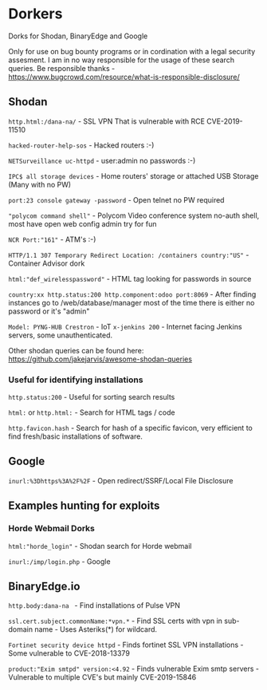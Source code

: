 # Dorkers
Dorks for Shodan, BinaryEdge and Google

Only for use on bug bounty programs or in cordination with a legal security assesment.
I am in no way responsible for the usage of these search queries.
Be responsible thanks - https://www.bugcrowd.com/resource/what-is-responsible-disclosure/


## Shodan

`http.html:/dana-na/` - SSL VPN That is vulnerable with RCE CVE-2019-11510


`hacked-router-help-sos` - Hacked routers :-)


`NETSurveillance uc-httpd` - user:admin no passwords :-)


`IPC$ all storage devices` - Home routers' storage or attached USB Storage (Many with no PW)


`port:23 console gateway -password` - Open telnet no PW required


`"polycom command shell"` - Polycom Video conference system no-auth shell, most have open web config admin try for fun 


`NCR Port:"161"` - ATM's :-)


`HTTP/1.1 307 Temporary Redirect Location: /containers country:"US"` - Container Advisor dork


`html:"def_wirelesspassword"` - HTML tag looking for passwords in source

`country:xx http.status:200 http.component:odoo port:8069` - After finding instances go to /web/database/manager most of the time there is either no password or it's "admin"

`Model: PYNG-HUB Crestron` - IoT 
`x-jenkins 200` - Internet facing Jenkins servers, some unauthenticated.

Other shodan queries can be found here: https://github.com/jakejarvis/awesome-shodan-queries

### Useful for identifying installations


`http.status:200` - Useful for sorting search results

`html:` or `http.html:` - Search for HTML tags / code

`http.favicon.hash` - Search for hash of a specific favicon, very efficient to find fresh/basic installations of software.


## Google
`inurl:%3Dhttps%3A%2F%2F` - Open redirect/SSRF/Local File Disclosure


## Examples hunting for exploits

### Horde Webmail Dorks
`html:"horde_login"` - Shodan search for Horde webmail 


`inurl:/imp/login.php` - Google




## BinaryEdge.io
`http.body:dana-na ` - Find installations of Pulse VPN

`ssl.cert.subject.commonName:*vpn.*` - Find SSL certs with vpn in sub-domain name - Uses Asteriks(*) for wildcard.

`Fortinet security device httpd` - Finds fortinet SSL VPN installations - Some vulnerable to CVE-2018-13379

`product:"Exim smtpd" version:<4.92` - Finds vulnerable Exim smtp servers - Vulnerable to multiple CVE's but mainly CVE-2019-15846


